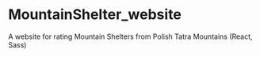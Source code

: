 # MountainShelter_website
A website for rating Mountain Shelters from Polish Tatra Mountains (React, Sass)
